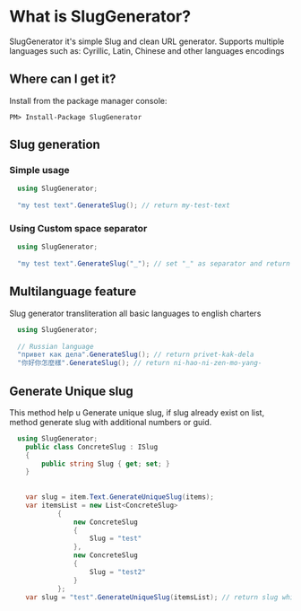 # What is SlugGenerator?
SlugGenerator it's simple Slug and clean URL generator. Supports multiple languages such as:
Cyrillic, Latin, Chinese and other languages encodings

## Where can I get it?
Install from the package manager console:

    PM> Install-Package SlugGenerator

## Slug generation
### Simple usage
```cs
  using SlugGenerator;
  
  "my test text".GenerateSlug(); // return my-test-text
```
### Using Custom space separator
```cs
  using SlugGenerator;
  
  "my test text".GenerateSlug("_"); // set "_" as separator and return "my_test_text" string
```

## Multilanguage feature
Slug generator transliteration all basic languages to english charters

```cs
  using SlugGenerator;
  
  // Russian language
  "привет как дела".GenerateSlug(); // return privet-kak-dela
  "你好你怎麼樣".GenerateSlug(); // return ni-hao-ni-zen-mo-yang-
```
## Generate Unique slug 
This method help u Generate unique slug, if slug already exist on list, method generate slug with additional numbers or guid.
```cs
  using SlugGenerator;
    public class ConcreteSlug : ISlug
    {
        public string Slug { get; set; }
    }
  
  
    var slug = item.Text.GenerateUniqueSlug(items);
    var itemsList = new List<ConcreteSlug>
            {
                new ConcreteSlug
                {
                    Slug = "test"
                },
                new ConcreteSlug
                {
                    Slug = "test2"
                }
            };
    var slug = "test".GenerateUniqueSlug(itemsList); // return slug which is not in an itemsList
```
